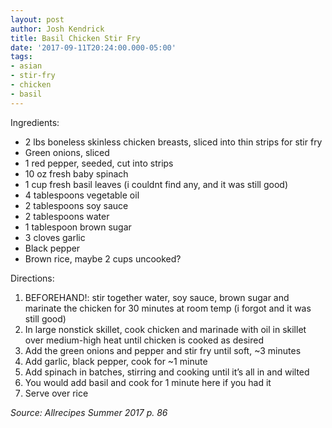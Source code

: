 ```yaml
---
layout: post
author: Josh Kendrick
title: Basil Chicken Stir Fry
date: '2017-09-11T20:24:00.000-05:00'
tags:
- asian
- stir-fry
- chicken
- basil
---
```


Ingredients:
* 2 lbs boneless skinless chicken breasts, sliced into thin strips for stir fry
* Green onions, sliced
* 1 red pepper, seeded, cut into strips
* 10 oz fresh baby spinach
* 1 cup fresh basil leaves (i couldnt find any, and it was still good)
* 4 tablespoons vegetable oil
* 2 tablespoons soy sauce
* 2 tablespoons water
* 1 tablespoon brown sugar
* 3 cloves garlic
* Black pepper
* Brown rice, maybe 2 cups uncooked?


Directions:
1. BEFOREHAND!: stir together water, soy sauce, brown sugar and marinate the chicken for 30 minutes at room temp (i forgot and it was still good)
2. In large nonstick skillet, cook chicken and marinade with oil in skillet over medium-high heat until chicken is cooked as desired
3. Add the green onions and pepper and stir fry until soft, ~3 minutes
4. Add garlic, black pepper, cook for ~1 minute
5. Add spinach in batches, stirring and cooking until it’s all in and wilted
6. You would add basil and cook for 1 minute here if you had it
7. Serve over rice

*Source: Allrecipes Summer 2017 p. 86*